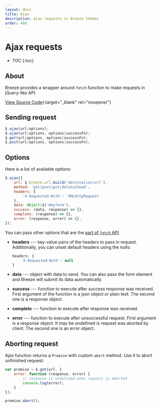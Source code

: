 ```yaml
---
layout: docs
title: Ajax
description: Ajax requests in Breeze themes
order: 460
---
```


# Ajax requests

* TOC
{:toc}

## About

Breeze provides a wrapper around `fetch` function to make requests in jQuery-like API.

[View Source Code](https://github.com/breezefront/module-breeze/blob/master/view/frontend/web/js/core/request.js){:target="_blank" rel="noopener"}

## Sending request

```js
$.ajax(url|options);
$.ajax(url|options, options|successFn);
$.get(url|options, options|successFn);
$.post(url|options, options|successFn);
```

## Options

Here is a list of available options:

```js
$.ajax({
    url: $.breeze.url.build('destination/url'),
    method: 'get|post|put|delete|head',
    headers: {
        'X-Requested-With': 'XMLHttpRequest'
    },
    data: Object|$('#myform'),
    success: (data, response) => {},
    complete: (response) => {},
    error: (response, error) => {},
});
```

You can pass other options that are the [part of `fetch` API](https://developer.mozilla.org/en-US/docs/Web/API/fetch).

 -  **headers** --- key-value pairs of the headers to pass in request.
    Additionally, you can unset default headers using the nulls:

    ```js
    headers: {
        'X-Requested-With': null
    }
    ```

 -  **data** --- object with data to send. You can also pass the form element
    and Breeze will submit its data automatically.
 -  **success** --- function to execute after success response was received.
    First argument of the function is a json object or plain text. The second one
    is a response object.
 -  **complete** --- function to execute after response was received.
 -  **error** --- function to execute after unsuccessful request. First argument
    is a response object. It may be undefined is request was aborted by client.
    The second one is an error object.

## Aborting request

Ajax function returns a `Promise` with custom `abort` method. Use it to abort
unfinished request:

```js
var promise = $.get(url, {
    error: function (response, error) {
        // response is undefined when request is aborted
        console.log(error);
    }
});

promise.abort();
```

